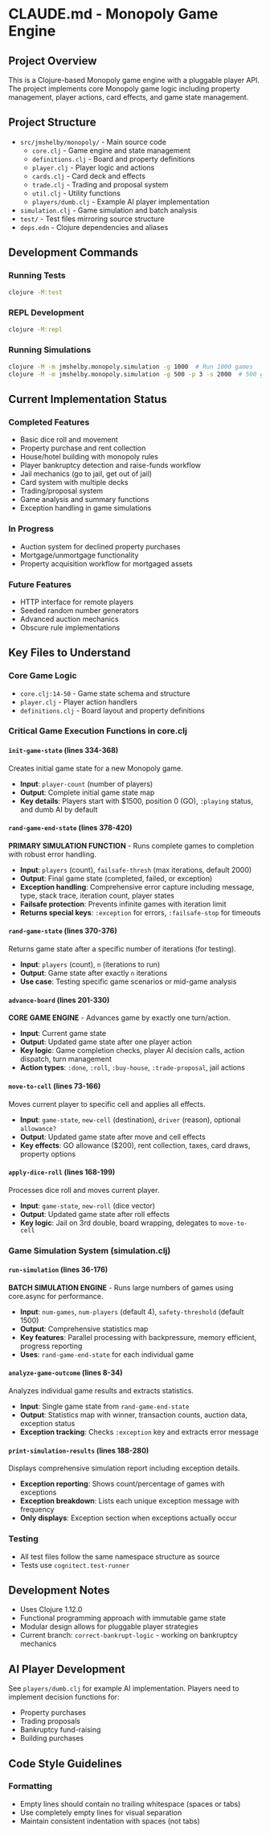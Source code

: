 # CLAUDE.md - Monopoly Game Engine

## Project Overview
This is a Clojure-based Monopoly game engine with a pluggable player API. The project implements core Monopoly game logic including property management, player actions, card effects, and game state management.

## Project Structure
- `src/jmshelby/monopoly/` - Main source code
  - `core.clj` - Game engine and state management
  - `definitions.clj` - Board and property definitions
  - `player.clj` - Player logic and actions
  - `cards.clj` - Card deck and effects
  - `trade.clj` - Trading and proposal system
  - `util.clj` - Utility functions
  - `players/dumb.clj` - Example AI player implementation
- `simulation.clj` - Game simulation and batch analysis
- `test/` - Test files mirroring source structure
- `deps.edn` - Clojure dependencies and aliases

## Development Commands

### Running Tests
```bash
clojure -M:test
```

### REPL Development
```bash
clojure -M:repl
```

### Running Simulations
```bash
clojure -M -m jmshelby.monopoly.simulation -g 1000  # Run 1000 games
clojure -M -m jmshelby.monopoly.simulation -g 500 -p 3 -s 2000  # 500 games, 3 players, safety 2000
```

## Current Implementation Status

### Completed Features
- Basic dice roll and movement
- Property purchase and rent collection
- House/hotel building with monopoly rules
- Player bankruptcy detection and raise-funds workflow
- Jail mechanics (go to jail, get out of jail)
- Card system with multiple decks
- Trading/proposal system
- Game analysis and summary functions
- Exception handling in game simulations

### In Progress
- Auction system for declined property purchases
- Mortgage/unmortgage functionality
- Property acquisition workflow for mortgaged assets

### Future Features
- HTTP interface for remote players
- Seeded random number generators
- Advanced auction mechanics
- Obscure rule implementations

## Key Files to Understand

### Core Game Logic
- `core.clj:14-50` - Game state schema and structure
- `player.clj` - Player action handlers
- `definitions.clj` - Board layout and property definitions

### Critical Game Execution Functions in core.clj

#### `init-game-state` (lines 334-368)
Creates initial game state for a new Monopoly game.
- **Input**: `player-count` (number of players)
- **Output**: Complete initial game state map
- **Key details**: Players start with $1500, position 0 (GO), `:playing` status, and dumb AI by default

#### `rand-game-end-state` (lines 378-420) 
**PRIMARY SIMULATION FUNCTION** - Runs complete games to completion with robust error handling.
- **Input**: `players` (count), `failsafe-thresh` (max iterations, default 2000)
- **Output**: Final game state (completed, failed, or exception)
- **Exception handling**: Comprehensive error capture including message, type, stack trace, iteration count, player states
- **Failsafe protection**: Prevents infinite games with iteration limit
- **Returns special keys**: `:exception` for errors, `:failsafe-stop` for timeouts

#### `rand-game-state` (lines 370-376)
Returns game state after a specific number of iterations (for testing).
- **Input**: `players` (count), `n` (iterations to run)
- **Output**: Game state after exactly `n` iterations
- **Use case**: Testing specific game scenarios or mid-game analysis

#### `advance-board` (lines 201-330)
**CORE GAME ENGINE** - Advances game by exactly one turn/action.
- **Input**: Current game state
- **Output**: Updated game state after one player action
- **Key logic**: Game completion checks, player AI decision calls, action dispatch, turn management
- **Action types**: `:done`, `:roll`, `:buy-house`, `:trade-proposal`, jail actions

#### `move-to-cell` (lines 73-166)
Moves current player to specific cell and applies all effects.
- **Input**: `game-state`, `new-cell` (destination), `driver` (reason), optional `allowance?`
- **Output**: Updated game state after move and cell effects
- **Key effects**: GO allowance ($200), rent collection, taxes, card draws, property options

#### `apply-dice-roll` (lines 168-199)
Processes dice roll and moves current player.
- **Input**: `game-state`, `new-roll` (dice vector)
- **Output**: Updated game state after roll effects
- **Key logic**: Jail on 3rd double, board wrapping, delegates to `move-to-cell`

### Game Simulation System (simulation.clj)

#### `run-simulation` (lines 36-176)
**BATCH SIMULATION ENGINE** - Runs large numbers of games using core.async for performance.
- **Input**: `num-games`, `num-players` (default 4), `safety-threshold` (default 1500)
- **Output**: Comprehensive statistics map
- **Key features**: Parallel processing with backpressure, memory efficient, progress reporting
- **Uses**: `rand-game-end-state` for each individual game

#### `analyze-game-outcome` (lines 8-34)
Analyzes individual game results and extracts statistics.
- **Input**: Single game state from `rand-game-end-state`
- **Output**: Statistics map with winner, transaction counts, auction data, exception status
- **Exception tracking**: Checks `:exception` key and extracts error message

#### `print-simulation-results` (lines 188-280)
Displays comprehensive simulation report including exception details.
- **Exception reporting**: Shows count/percentage of games with exceptions
- **Exception breakdown**: Lists each unique exception message with frequency
- **Only displays**: Exception section when exceptions actually occur

### Testing
- All test files follow the same namespace structure as source
- Tests use `cognitect.test-runner`

## Development Notes
- Uses Clojure 1.12.0
- Functional programming approach with immutable game state
- Modular design allows for pluggable player strategies
- Current branch: `correct-bankrupt-logic` - working on bankruptcy mechanics

## AI Player Development
See `players/dumb.clj` for example AI implementation. Players need to implement decision functions for:
- Property purchases
- Trading proposals
- Bankruptcy fund-raising
- Building purchases

## Code Style Guidelines

### Formatting
- Empty lines should contain no trailing whitespace (spaces or tabs)
- Use completely empty lines for visual separation
- Maintain consistent indentation with spaces (not tabs)
